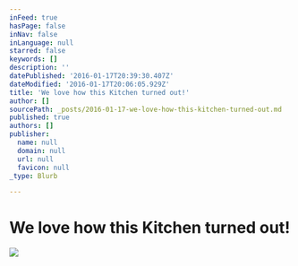 ```yaml
---
inFeed: true
hasPage: false
inNav: false
inLanguage: null
starred: false
keywords: []
description: ''
datePublished: '2016-01-17T20:39:30.407Z'
dateModified: '2016-01-17T20:06:05.929Z'
title: 'We love how this Kitchen turned out!'
author: []
sourcePath: _posts/2016-01-17-we-love-how-this-kitchen-turned-out.md
published: true
authors: []
publisher:
  name: null
  domain: null
  url: null
  favicon: null
_type: Blurb

---
```

# We love how this Kitchen turned out!
![](https://the-grid-user-content.s3-us-west-2.amazonaws.com/4cb252cb-c500-4d56-adff-fe78fabe1424.jpg)